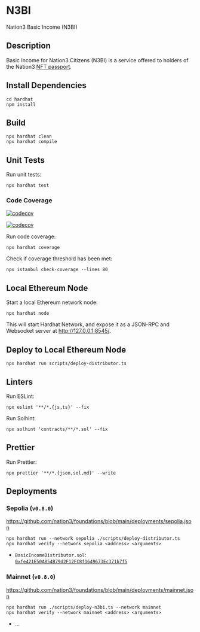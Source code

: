 # N3BI

Nation3 Basic Income (N3BI)

## Description

Basic Income for Nation3 Citizens (N3BI) is a service offered to holders of the Nation3 [NFT passport](https://github.com/nation3/foundations/blob/main/src/passport/Passport.sol).

## Install Dependencies

```
cd hardhat
npm install
```

## Build

```
npx hardhat clean
npx hardhat compile
```

## Unit Tests

Run unit tests:

```
npx hardhat test
```

### Code Coverage

[![codecov](https://codecov.io/gh/nation3/n3bi/branch/main/graph/badge.svg)](https://codecov.io/gh/nation3/n3bi)

[![codecov](https://codecov.io/gh/nation3/n3bi/graphs/icicle.svg)](https://codecov.io/gh/nation3/n3bi)

Run code coverage:

```
npx hardhat coverage
```

Check if coverage threshold has been met:

```
npx istanbul check-coverage --lines 80
```

## Local Ethereum Node

Start a local Ethereum network node:

```
npx hardhat node
```

This will start Hardhat Network, and expose it as a JSON-RPC and Websocket server at http://127.0.0.1:8545/.

## Deploy to Local Ethereum Node

```
npx hardhat run scripts/deploy-distributor.ts
```

## Linters

Run ESLint:

```
npx eslint '**/*.{js,ts}' --fix
```

Run Solhint:

```
npx solhint 'contracts/**/*.sol' --fix
```

## Prettier

Run Prettier:

```
npx prettier '**/*.{json,sol,md}' --write
```

## Deployments

### Sepolia (`v0.8.0`)

https://github.com/nation3/foundations/blob/main/deployments/sepolia.json

```
npx hardhat run --network sepolia ./scripts/deploy-distributor.ts
npx hardhat verify --network sepolia <address> <arguments>
```

- `BasicIncomeDistributor.sol`: [`0xfe421E50A854B79d2F12FC8f1649673Ec371b7f5`](https://sepolia.etherscan.io/address/0xfe421E50A854B79d2F12FC8f1649673Ec371b7f5)

### Mainnet (`v0.8.0`)

https://github.com/nation3/foundations/blob/main/deployments/mainnet.json

```
npx hardhat run ./scripts/deploy-n3bi.ts --network mainnet
npx hardhat verify --network mainnet <address> <arguments>
```

- ...

